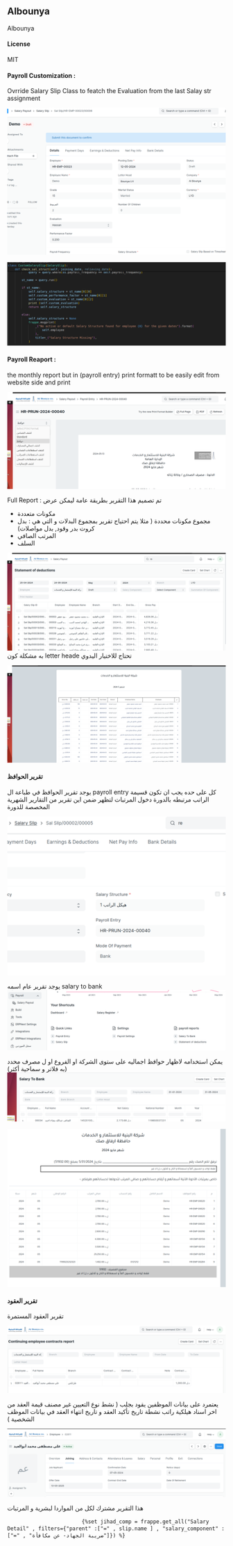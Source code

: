 ## Albounya

Albounya

#### License

MIT

#### Payroll Customization :

Ovrride Salary Slip Class to featch the Evaluation from the last Salay str assignment

![alt text](image.png)

![alt text](image-1.png)


#### Payroll Reaport :
the monthly report but in (payroll entry) print formatt
to be easily edit from website side and print

![alt text](image-2.png)

Full Report :
تم تصميم هذا التقرير بطريقة عامة ليمكن عرض
- مكونات متعددة
- مجموع مكونات محددة ( مثلا يتم احتياج تقرير بمجموع البدلات و التي هي : بدل كروت بدر وقود, بدل مواصلات)
- المرتب الصافي
- السلف

![alt text](image-3.png)
به مشكلة كون letter heade تحتاج للاختيار اليدوي

![alt text](image-4.png)


#### تقرير الحوافظ
يوجد تقرير الحوافظ في طباعة ال payroll entry كل على حده
 يجب ان تكون قسيمة الراتب مرتبطه بالدورة دخول المرتبات لتظهر ضمن اين تقرير من التقارير الشهرية المخصصة للدورة


![alt text](image-5.png)

يوجد تقرير عام اسمه salary to bank 
![alt text](image-6.png)

يمكن استخدامه لاظهار حوافظ اجماليه على ستوى الشركة او الفروع او ل مصرف محدد
(به فلاتر و سماحية أكثر)
![alt text](image-7.png)

![alt text](image-8.png)


#### تقرير العقود

تقرير العقود المستمرة

![alt text](image-9.png)


يعتمرد على بيانات الموظفين
يقود بجلب ( نشط
نوع التعيين غير مصنف
قيمة العقد من اخر اسناد هيلكية راتب نشطة
تاريخ تأكيد العقد و تاريخ انتهاء العقد في بيانات الموظف الشخصية
)

![alt text](image-10.png)

هذا التقرير مشترك لكل من المواردا لبشرية و المرتبات

                            {%set jihad_comp = frappe.get_all("Salary Detail" , filters={"parent" :["=" , slip.name ] , "salary_component" : ["=" , "ضريبة الجهاد- عن مكافأة"]}) %}
